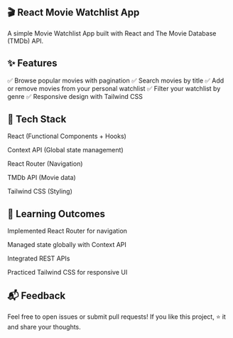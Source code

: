 ## 🎬 React Movie Watchlist App
A simple Movie Watchlist App built with React and The Movie Database (TMDb) API.

## ✨ Features
✅ Browse popular movies with pagination
✅ Search movies by title
✅ Add or remove movies from your personal watchlist
✅ Filter your watchlist by genre
✅ Responsive design with Tailwind CSS

## 🚀 Tech Stack
React (Functional Components + Hooks)

Context API (Global state management)

React Router (Navigation)

TMDb API (Movie data)

Tailwind CSS (Styling)

## 🌟 Learning Outcomes
Implemented React Router for navigation

Managed state globally with Context API

Integrated REST APIs

Practiced Tailwind CSS for responsive UI

## 📬 Feedback
Feel free to open issues or submit pull requests!
If you like this project, ⭐️ it and share your thoughts.
